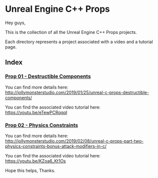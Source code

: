 # Unreal Engine C++ Props

Hey guys,

This is the collection of all the Unreal Engine C++ Props projects.

Each directory represents a project associated with a video and a tutorial page.

## Index
### [Prop 01 - Destructible Components](https://github.com/jollymonsterstudio/UnrealProps/tree/master/Props01)

You can find more details here: http://jollymonsterstudio.com/2019/01/25/unreal-c-props-destructible-components/

You can find the associated video tutorial here: https://youtu.be/eTewPCRqqqI

### [Prop 02 - Physics Constraints](https://github.com/jollymonsterstudio/UnrealProps/tree/master/Props02)

You can find more details here: http://jollymonsterstudio.com/2019/02/08/unreal-c-props-part-two-physics-constraints-bonus-attack-modifiers-in-c/

You can find the associated video tutorial here: https://youtu.be/KZoa6_Kt1Os


Hope this helps, Thanks.

